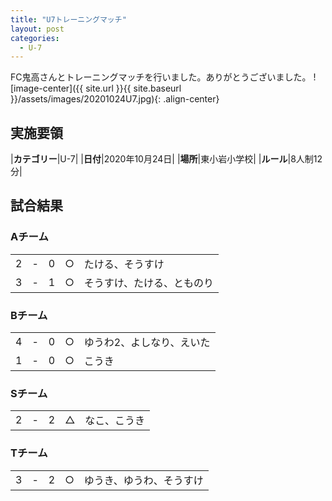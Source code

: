 ```yaml
---
title: "U7トレーニングマッチ"
layout: post
categories:
  - U-7
---
```


FC鬼高さんとトレーニングマッチを行いました。ありがとうございました。
![image-center]({{ site.url }}{{ site.baseurl }}/assets/images/20201024U7.jpg){: .align-center}

## 実施要領

|**カテゴリー**|U-7|
|**日付**|2020年10月24日|
|**場所**|東小岩小学校|
|**ルール**|8人制12分|

## 試合結果

### Aチーム

|    |   |    |         |    |
|:--:|:-:|:--:|:--:|:--------|
|    2| - |   0|○|たける、そうすけ|
|    3| - |   1|○|そうすけ、たける、とものり|

### Bチーム

|    |   |    |         |    |
|:--:|:-:|:--:|:--:|:--------|
|    4| - |   0|○|ゆうわ2、よしなり、えいた|
|    1| - |   0|○|こうき|

### Sチーム

|    |   |    |         |    |
|:--:|:-:|:--:|:--:|:--------|
|    2| - |   2|△|なこ、こうき|

### Tチーム

|    |   |    |         |    |
|:--:|:-:|:--:|:--:|:--------|
|    3| - |   2|○|ゆうき、ゆうわ、そうすけ|

